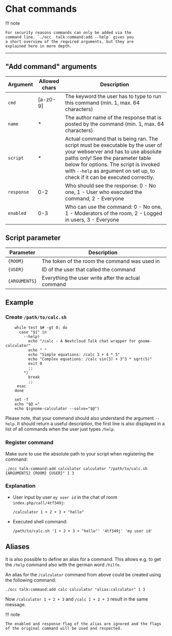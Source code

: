 # Chat commands

!!! note

    For security reasons commands can only be added via the
    command line. `./occ  talk:command:add --help` gives you
    a short overview of the required arguments, but they are
    explained here in more depth.

---

## "Add command" arguments

Argument | Allowed chars | Description
---|---|---
`cmd` | [a-z0-9] | The keyword the user has to type to run this command (min. 1, max. 64 characters)
`name` | * | The author name of the response that is posted by the command (min. 1, max. 64 characters)
`script` | * | Actual command that is being ran. The script must be executable by the user of your webserver and has to use absolute paths only! See the parameter table below for options. The script is invoked with `--help` as argument on set up, to check if it can be executed correctly.
`response` | 0-2 | Who should see the response: 0 - No one, 1 - User who executed the command, 2 - Everyone
`enabled` | 0-3 |  Who can use the command: 0 - No one, 1 - Moderators of the room, 2 - Logged in users, 3 - Everyone

## Script parameter

Parameter | Description
---|---
`{ROOM}` | The token of the room the command was used in
`{USER}` | ID of the user that called the command
`{ARGUMENTS}` | Everything the user write after the actual command

## Example

### Create `/path/to/calc.sh`

```
    while test $# -gt 0; do
      case "$1" in
        --help)
          echo "/calc - A Nextcloud Talk chat wrapper for gnome-calculator"
          echo " "
          echo "Simple equations: /calc 3 + 4 * 5"
          echo "Complex equations: /calc sin(3) + 3^3 * sqrt(5)"
          exit 0
          ;;
        *)
          break
          ;;
     esac
    done

    set -f
    echo "$@ ="
    echo $(gnome-calculator --solve="$@")
```
    
Please note, that your command should also understand the argument `--help`.
It should return a useful description, the first line is also displayed in a list of all commands when the user just types `/help`.

### Register command


Make sure to use the absolute path to your script when registering the command:

```
./occ talk:command:add calculator calculator "/path/to/calc.sh {ARGUMENTS} {ROOM} {USER}" 1 3
```

### Explanation
* User input by user `my user id` in the chat of room `index.php/call/4tf349j`:
    
    ```
    /calculator 1 + 2 + 3 + "hello"
    ```

    
* Executed shell command:

    ```
    /path/to/calc.sh '1 + 2 + 3 + "hello"' '4tf349j' 'my user id'
    ```

## Aliases

It is also possible to define an alias for a command. This allows e.g. to get the `/help` command also with the german word `/hilfe`.

An alias for the `/calculator` command from above could be created using the following command:

```
./occ talk:command:add calc calculator "alias:calculator" 1 3
```

Now `/calculator 1 + 2 + 3` and `/calc 1 + 2 + 3` result in the same message.


!!! note

    The enabled and response flag of the alias are ignored and the flags of the original command will be used and respected.
